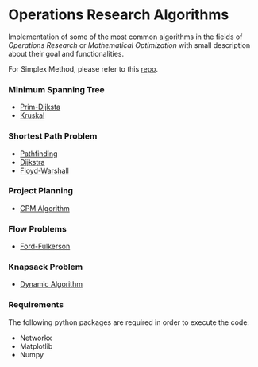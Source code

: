 # Operations Research Algorithms

Implementation of some of the most common algorithms in the fields of *Operations Research* or *Mathematical Optimization* with small description about their goal and functionalities.

For Simplex Method, please refer to this [repo](https://github.com/SiMoM0/linear_solver).

### Minimum Spanning Tree

* [Prim-Dijksta](https://github.com/SiMoM0/OperationsResearch/blob/master/MST/Prim-Dijkstra.ipynb)
* [Kruskal](https://github.com/SiMoM0/OperationsResearch/blob/master/MST/Kruskal.ipynb)

### Shortest Path Problem

* [Pathfinding](https://github.com/SiMoM0/OperationsResearch/blob/master/SPP/Pathfinding.ipynb)
* [Dijkstra](https://github.com/SiMoM0/OperationsResearch/blob/master/SPP/Dijkstra.ipynb)
* [Floyd-Warshall](https://github.com/SiMoM0/OperationsResearch/blob/master/SPP/Floyd-Warshall.ipynb)

### Project Planning

* [CPM Algorithm](https://github.com/SiMoM0/OperationsResearch/blob/master/ProjectPlanning/CPMalgorithm.ipynb)

### Flow Problems

* [Ford-Fulkerson](https://github.com/SiMoM0/OperationsResearch/blob/master/FlowProblems/Ford-Fulkerson.ipynb)

### Knapsack Problem

* [Dynamic Algorithm](https://github.com/SiMoM0/OperationsResearch/blob/master/KnapsackProblem/DynamicKP.ipynb)

### Requirements
The following python packages are required in order to execute the code:
* Networkx
* Matplotlib
* Numpy